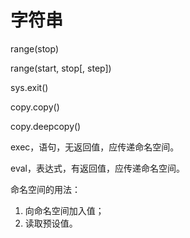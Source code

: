 # 字符串



range(stop)

range(start, stop[, step])



sys.exit()



copy.copy()

copy.deepcopy()



exec，语句，无返回值，应传递命名空间。

eval，表达式，有返回值，应传递命名空间。

命名空间的用法：

1. 向命名空间加入值；
2. 读取预设值。



